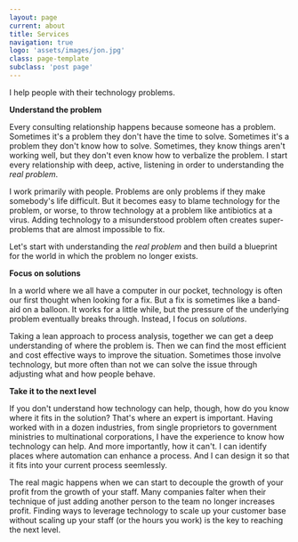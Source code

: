 ```yaml
---
layout: page
current: about
title: Services
navigation: true
logo: 'assets/images/jon.jpg'
class: page-template
subclass: 'post page'
---
```

I help people with their technology problems.

**Understand the problem**

Every consulting relationship happens because someone has a problem.  Sometimes it's a problem they don't have the time to solve.  Sometimes it's a problem they don't know how to solve.  Sometimes, they know things aren't working well, but they don't even know how to verbalize the problem.  I start every relationship with deep, active, listening in order to understanding the *real problem*.

I work primarily with people.  Problems are only problems if they make somebody's life difficult.  But it becomes easy to blame  technology for the problem, or worse, to throw technology at a problem like antibiotics at a virus.  Adding technology to a misunderstood problem often creates super-problems that are almost impossible to fix. 

Let's start with understanding the *real problem* and then build a blueprint for the world in which the problem no longer exists.

**Focus on solutions**

In a world where we all have a computer in our pocket, technology is often our first thought when looking for a fix.  But a fix is sometimes like a band-aid on a balloon.  It works for a little while, but the pressure of the underlying problem eventually breaks through.  Instead, I focus on *solutions*.

Taking a lean approach to process analysis, together we can get a deep understanding of where the problem is.  Then we can find the most efficient and cost effective ways to improve the situation.  Sometimes those involve technology, but more often than not we can solve the issue through adjusting what and how people behave.

**Take it to the next level**

If you don't understand how technology can help, though, how do you know where it fits in the solution?  That's where an expert is important.  Having worked with in a dozen industries, from single proprietors to government ministries to multinational corporations, I have the experience to know how technology can help.  And more importantly, how it can't.  I can identify places where automation can enhance a process.  And I can design it so that it fits into your current process seemlessly.

The real magic happens when we can start to decouple the growth of your profit from the growth of your staff.  Many companies falter when their technique of just adding another person to the team no longer increases profit. Finding ways to leverage technology to scale up your customer base without scaling up your staff (or the hours you work) is the key to reaching the next level.
